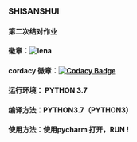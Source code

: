### SHISANSHUI 
#### 第二次结对作业
#### 徽章：![lena](https://img.shields.io/badge/python-v3.7-brightgreen)
#### cordacy 徽章：[![Codacy Badge](https://api.codacy.com/project/badge/Grade/c84332bdfa44487c8ca4a5587e5022dd)](https://www.codacy.com/manual/xzhcode/13Shui?utm_source=github.com&amp;utm_medium=referral&amp;utm_content=xzhcode/13Shui&amp;utm_campaign=Badge_Grade)
#### 运行环境： PYTHON 3.7
#### 编译方法：PYTHON3.7（PYTHON3）
#### 使用方法：使用pycharm 打开，RUN ! 
